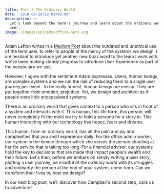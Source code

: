 ```yaml
---
title: Part 2 The Ordinary World
date: '2018-08-16T12:01+02:00'
description: >-
  Let's look beyond the hero's journey and learn about the ordinary world of the
  user.
image: /images/uploads/office-hero.svg
---
```

Adam Lefton writes in a [Medium Post](https://medium.com/s/user-friendly/why-im-done-saying-user-user-experience-and-ux-in-2019-4fdfc6b7de23) about the outdated and unethical use of the term user, to refer to people at the mercy of the systems we design. I am hesitant to introduce yet another new buzz word to the team I work with, we've been making steady progress to introduce User Experience as part of the vocabulary we use.

However, I agree with the sentiment Adam expresses. Users, human beings, are complex systems and we run the risk of reducing them to a single user journey per event. To be really honest, human beings are messy. They are put together from emotion, prejudice. Yet, we design and architect as if people were little encapsulated systems.

There is an ordinary world that gives context to a person who sits in front of a system and interacts with it. This human, this life form, this person, will never completely fit the mold we try to hold a persona for a story in. This human interacting with our technology has hopes, fears and dreams.

This human, from an ordinary world, has all the pain and joy and complexities that you and I experience daily. For the office admin worker, our system is the device through which she serves the person shouting at her for service that is taking too long. For a financial advisor, our systems hold the key to decisions that are made that impact people's wealth and their future. 
Let's then, before we embark on simply writing a user story, plotting a user journey, be mindful of the ordinary world with its struggles and ordinarity the person at the end of your system, come from. Can we transform their lives by how we design? 

In our next blog post, we'll discover how Campbell's second step, calls us to adventure!
